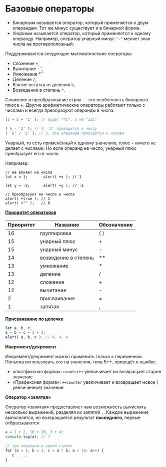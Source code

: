 # Базовые операторы

- *Бинарным* называется оператор, который применяется к двум операндам. Тот же минус существует и в бинарной форме.
- *Унарным* называется оператор, который применяется к одному операнду. Например, оператор унарный минус `"-"` меняет знак числа на противоположный:

Поддерживаются следующие математические операторы:

- Сложение `+`,
- Вычитание -``,
- Умножение *``
- Деление `/`,
- Взятие остатка от деления `%`,
- Возведение в степень `*`.

Сложение и преобразование строк — это особенность бинарного плюса +. Другие арифметические операторы работают только с числами и всегда преобразуют операнды в числа.

```jsx
(2 + 2 + '1' ); // будет "41", а не "221"

( 6 - '2' ); // 4, '2' приводится к числу
( '6' / '2' ); // 3, оба операнда приводятся к числам
```

Унарный, то есть применённый к одному значению, плюс `+` ничего не делает с числами. Но если операнд не число, унарный плюс преобразует его в число.

Например:

```
// Не влияет на числа
let x = 1;       alert( +x ); // 1

let y = -2;      alert( +y ); // -2

// Преобразует не числа в числа
alert( +true ); // 1
alert( +"" );   // 0
```

**[Приоритет операторов](https://learn.javascript.ru/operators#prioritet-operatorov)**

| Приоритет | Название | Обозначение |
| --- | --- | --- |
| 16 | группировка | ( ) |
| 15 | унарный плюс | + |
| 15 | унарный минус | - |
| 14 | возведение в степень | ** |
| 13 | умножение | * |
| 13 | деление | / |
| 12 | сложение | + |
| 12 | вычитание | - |
| 2 | присваивание | = |
| 1 | запятая | , |

**Присваивание по цепочке**

```jsx
let a, b, c;
a = b = c = 2 + 2;
alert( a, b, c ); // 4, 4, 4
```

**Инкремент/декремент**

Инкремент/декремент можно применить только к переменной. Попытка использовать его на значении, типа 5++, приведёт к ошибке.

- «постфиксная форма»: `counter++` увеличивает но возвращает старое значение
- «Префиксная форма»: `++counter` увеличивает и возвращает новое ( увеличенное) значение

**Оператор «запятая»**

Оператор «запятая» предоставляет нам возможность вычислять несколько выражений, разделяя их запятой `,`. Каждое выражение выполняется, но возвращается результат **последнего**, первые отбрасываются

```jsx
a = 1 + 2, 10 + 10, 3 + 4;
console.log(a); // 7
```

```jsx
// три операции в одной строке
for (a = 1, b = 3, c = a * b; a < 10; a++) {
   с   ...
}
```